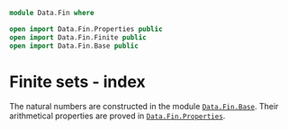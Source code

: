 ```agda
module Data.Fin where

open import Data.Fin.Properties public
open import Data.Fin.Finite public
open import Data.Fin.Base public
```

# Finite sets - index

The natural numbers are constructed in the module
[`Data.Fin.Base`]. Their arithmetical properties are proved in
[`Data.Fin.Properties`].

[`Data.Fin.Base`]: Data.Fin.Base.html
[`Data.Fin.Properties`]: Data.Fin.Properties.html
